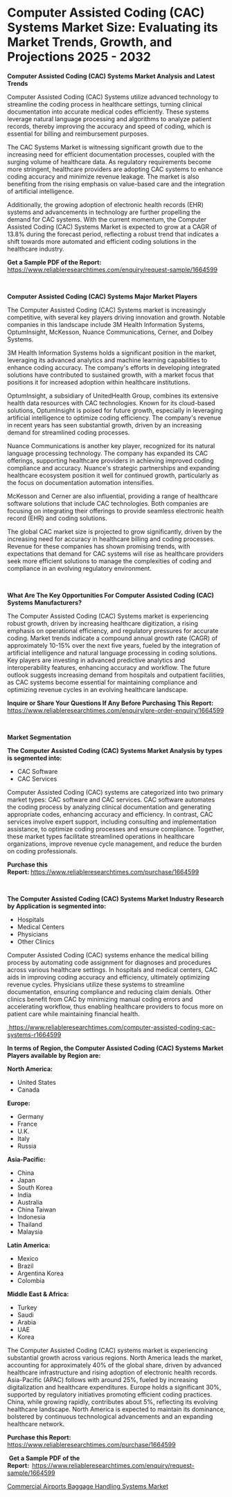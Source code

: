 <p><h1>Computer Assisted Coding (CAC) Systems Market Size: Evaluating its Market Trends, Growth, and Projections 2025 - 2032</h1></p><p><strong>Computer Assisted Coding (CAC) Systems Market Analysis and Latest Trends</strong></p>
<p><p>Computer Assisted Coding (CAC) Systems utilize advanced technology to streamline the coding process in healthcare settings, turning clinical documentation into accurate medical codes efficiently. These systems leverage natural language processing and algorithms to analyze patient records, thereby improving the accuracy and speed of coding, which is essential for billing and reimbursement purposes.</p><p>The CAC Systems Market is witnessing significant growth due to the increasing need for efficient documentation processes, coupled with the surging volume of healthcare data. As regulatory requirements become more stringent, healthcare providers are adopting CAC systems to enhance coding accuracy and minimize revenue leakage. The market is also benefiting from the rising emphasis on value-based care and the integration of artificial intelligence.</p><p>Additionally, the growing adoption of electronic health records (EHR) systems and advancements in technology are further propelling the demand for CAC systems. With the current momentum, the Computer Assisted Coding (CAC) Systems Market is expected to grow at a CAGR of 13.8% during the forecast period, reflecting a robust trend that indicates a shift towards more automated and efficient coding solutions in the healthcare industry.</p></p>
<p><strong>Get a Sample PDF of the Report:&nbsp;</strong> <a href="https://www.reliableresearchtimes.com/enquiry/request-sample/1664599?utm_campaign=2203&utm_medium=2&utm_source=Github&utm_content=ia&utm_term=23032025&utm_id=computer-assisted-coding-cac-systems">https://www.reliableresearchtimes.com/enquiry/request-sample/1664599</a></p>
<p>&nbsp;</p>
<p><strong>Computer Assisted Coding (CAC) Systems Major Market Players</strong></p>
<p><p>The Computer Assisted Coding (CAC) Systems market is increasingly competitive, with several key players driving innovation and growth. Notable companies in this landscape include 3M Health Information Systems, OptumInsight, McKesson, Nuance Communications, Cerner, and Dolbey Systems.</p><p>3M Health Information Systems holds a significant position in the market, leveraging its advanced analytics and machine learning capabilities to enhance coding accuracy. The company's efforts in developing integrated solutions have contributed to sustained growth, with a market focus that positions it for increased adoption within healthcare institutions.</p><p>OptumInsight, a subsidiary of UnitedHealth Group, combines its extensive health data resources with CAC technologies. Known for its cloud-based solutions, OptumInsight is poised for future growth, especially in leveraging artificial intelligence to optimize coding efficiency. The company's revenue in recent years has seen substantial growth, driven by an increasing demand for streamlined coding processes.</p><p>Nuance Communications is another key player, recognized for its natural language processing technology. The company has expanded its CAC offerings, supporting healthcare providers in achieving improved coding compliance and accuracy. Nuance's strategic partnerships and expanding healthcare ecosystem position it well for continued growth, particularly as the focus on documentation automation intensifies.</p><p>McKesson and Cerner are also influential, providing a range of healthcare software solutions that include CAC technologies. Both companies are focusing on integrating their offerings to provide seamless electronic health record (EHR) and coding solutions.</p><p>The global CAC market size is projected to grow significantly, driven by the increasing need for accuracy in healthcare billing and coding processes. Revenue for these companies has shown promising trends, with expectations that demand for CAC systems will rise as healthcare providers seek more efficient solutions to manage the complexities of coding and compliance in an evolving regulatory environment.</p></p>
<p>&nbsp;</p>
<p><strong>What Are The Key Opportunities For Computer Assisted Coding (CAC) Systems Manufacturers?</strong></p>
<p><p>The Computer Assisted Coding (CAC) Systems market is experiencing robust growth, driven by increasing healthcare digitization, a rising emphasis on operational efficiency, and regulatory pressures for accurate coding. Market trends indicate a compound annual growth rate (CAGR) of approximately 10-15% over the next five years, fueled by the integration of artificial intelligence and natural language processing in coding solutions. Key players are investing in advanced predictive analytics and interoperability features, enhancing accuracy and workflow. The future outlook suggests increasing demand from hospitals and outpatient facilities, as CAC systems become essential for maintaining compliance and optimizing revenue cycles in an evolving healthcare landscape.</p></p>
<p><strong>Inquire or Share Your Questions If Any Before Purchasing This Report:</strong> <a href="https://www.reliableresearchtimes.com/enquiry/pre-order-enquiry/1664599?utm_campaign=2203&utm_medium=2&utm_source=Github&utm_content=ia&utm_term=23032025&utm_id=computer-assisted-coding-cac-systems">https://www.reliableresearchtimes.com/enquiry/pre-order-enquiry/1664599</a></p>
<p>&nbsp;</p>
<p><strong>Market Segmentation</strong></p>
<p><strong>The Computer Assisted Coding (CAC) Systems Market Analysis by types is segmented into:</strong></p>
<p><ul><li>CAC Software</li><li>CAC Services</li></ul></p>
<p><p>Computer Assisted Coding (CAC) systems are categorized into two primary market types: CAC software and CAC services. CAC software automates the coding process by analyzing clinical documentation and generating appropriate codes, enhancing accuracy and efficiency. In contrast, CAC services involve expert support, including consulting and implementation assistance, to optimize coding processes and ensure compliance. Together, these market types facilitate streamlined operations in healthcare organizations, improve revenue cycle management, and reduce the burden on coding professionals.</p></p>
<p><strong>Purchase this Report:&nbsp;</strong><a href="https://www.reliableresearchtimes.com/purchase/1664599?utm_campaign=2203&utm_medium=2&utm_source=Github&utm_content=ia&utm_term=23032025&utm_id=computer-assisted-coding-cac-systems">https://www.reliableresearchtimes.com/purchase/1664599</a></p>
<p>&nbsp;</p>
<p><strong>The Computer Assisted Coding (CAC) Systems Market Industry Research by Application is segmented into:</strong></p>
<p><ul><li>Hospitals</li><li>Medical Centers</li><li>Physicians</li><li>Other Clinics</li></ul></p>
<p><p>Computer Assisted Coding (CAC) systems enhance the medical billing process by automating code assignment for diagnoses and procedures across various healthcare settings. In hospitals and medical centers, CAC aids in improving coding accuracy and efficiency, ultimately optimizing revenue cycles. Physicians utilize these systems to streamline documentation, ensuring compliance and reducing claim denials. Other clinics benefit from CAC by minimizing manual coding errors and accelerating workflow, thus enabling healthcare providers to focus more on patient care while maintaining financial health.</p></p>
<p><a href="https://www.reliableresearchtimes.com/computer-assisted-coding-cac-systems-r1664599?utm_campaign=2203&utm_medium=2&utm_source=Github&utm_content=ia&utm_term=23032025&utm_id=computer-assisted-coding-cac-systems">&nbsp;https://www.reliableresearchtimes.com/computer-assisted-coding-cac-systems-r1664599</a></p>
<p><strong>In terms of Region, the Computer Assisted Coding (CAC) Systems Market Players available by Region are:</strong></p>
<p>
    <p> <strong> North America: </strong>
        <ul>
            <li>United States</li>
            <li>Canada</li>
        </ul>
        </p> 
    <p> <strong> Europe: </strong>
        <ul>
            <li>Germany</li>
            <li>France</li>
            <li>U.K.</li>
            <li>Italy</li>
            <li>Russia</li>
        </ul>
        </p> 
    <p> <strong> Asia-Pacific: </strong>
        <ul>
            <li>China</li>
            <li>Japan</li>
            <li>South Korea</li>
            <li>India</li>
            <li>Australia</li>
            <li>China Taiwan</li>
            <li>Indonesia</li>
            <li>Thailand</li>
            <li>Malaysia</li>
        </ul>
        </p> 
    <p> <strong> Latin America: </strong>
        <ul>
            <li>Mexico</li>
            <li>Brazil</li>
            <li>Argentina Korea</li>
            <li>Colombia</li>
        </ul>
        </p> 
    <p> <strong> Middle East & Africa: </strong>
        <ul>
            <li>Turkey</li>
            <li>Saudi</li>
            <li>Arabia</li>
            <li>UAE</li>
            <li>Korea</li>
        </ul>
    </p>
    </p>
<p><p>The Computer Assisted Coding (CAC) systems market is experiencing substantial growth across various regions. North America leads the market, accounting for approximately 40% of the global share, driven by advanced healthcare infrastructure and rising adoption of electronic health records. Asia-Pacific (APAC) follows with around 25%, fueled by increasing digitalization and healthcare expenditures. Europe holds a significant 30%, supported by regulatory initiatives promoting efficient coding practices. China, while growing rapidly, contributes about 5%, reflecting its evolving healthcare landscape. North America is expected to maintain its dominance, bolstered by continuous technological advancements and an expanding healthcare network.</p></p>
<p><strong>Purchase this Report: </strong><a href="https://www.reliableresearchtimes.com/purchase/1664599?utm_campaign=2203&utm_medium=2&utm_source=Github&utm_content=ia&utm_term=23032025&utm_id=computer-assisted-coding-cac-systems">https://www.reliableresearchtimes.com/purchase/1664599</a></p>
<p>&nbsp;<strong>Get a Sample PDF of the Report:&nbsp;&nbsp;</strong><a href="https://www.reliableresearchtimes.com/enquiry/request-sample/1664599?utm_campaign=2203&utm_medium=2&utm_source=Github&utm_content=ia&utm_term=23032025&utm_id=computer-assisted-coding-cac-systems">https://www.reliableresearchtimes.com/enquiry/request-sample/1664599</a></p>
<p><strong></strong></p>
<p><p><a href="https://github.com/HobertDavis43/Market-Research-Report-List-2/blob/main/commercial-airports-baggage-handling-systems-market.md?utm_campaign=2203&utm_medium=2&utm_source=Github&utm_content=ia&utm_term=23032025&utm_id=computer-assisted-coding-cac-systems">Commercial Airports Baggage Handling Systems Market</a></p></p>